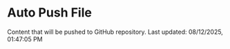 # Auto Push File

Content that will be pushed to GitHub repository.
Last updated: 08/12/2025, 01:47:05 PM